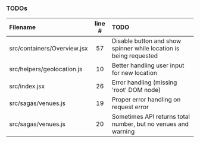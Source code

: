 ### TODOs
| Filename | line # | TODO
|:------|:------:|:------
| src/containers/Overview.jsx | 57 | Disable button and show spinner while location is being requested
| src/helpers/geolocation.js | 10 | Better handling user input for new location
| src/index.jsx | 26 | Error handling (missing 'root' DOM node)
| src/sagas/venues.js | 19 | Proper error handling on request error
| src/sagas/venues.js | 20 | Sometimes API returns total number, but no venues and warning
